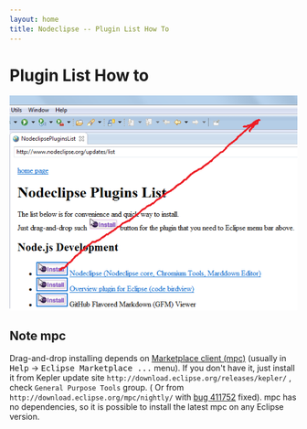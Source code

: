 ```yaml
---
layout: home
title: Nodeclipse -- Plugin List How To
---
```


<p></p>

# Plugin List How to

![](/img/how-drap-an-drop-to-install.png)


## Note mpc

Drag-and-drop installing depends on [Marketplace client (mpc)](http://eclipse.org/mpc/) (usually in <kbd>Help</kbd> -> <kbd>Eclipse Marketplace ...</kbd> menu).
If you don't have it, just install it from Kepler update site `http://download.eclipse.org/releases/kepler/` , check `General Purpose Tools` group.
( Or from `http://download.eclipse.org/mpc/nightly/` with [bug 411752](https://bugs.eclipse.org/bugs/show_bug.cgi?id=411752) fixed).
mpc has no dependencies, so it is possible to install the latest mpc on any Eclipse version. 

